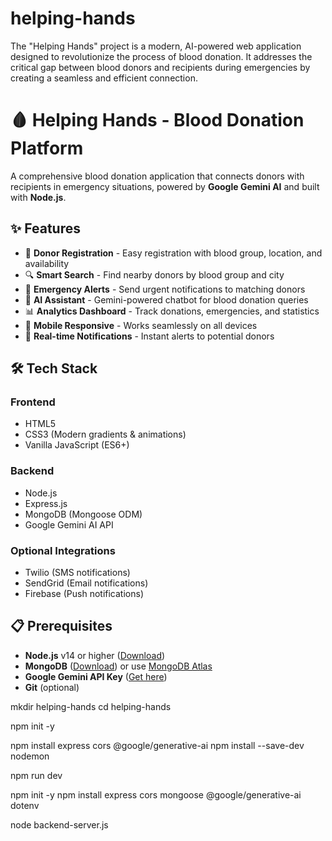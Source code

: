 # helping-hands
The "Helping Hands" project is a modern, AI-powered web application designed to revolutionize the process of blood donation. It addresses the critical gap between blood donors and recipients during emergencies by creating a seamless and efficient connection.
# 🩸 Helping Hands - Blood Donation Platform

A comprehensive blood donation application that connects donors with recipients in emergency situations, powered by **Google Gemini AI** and built with **Node.js**.

## ✨ Features

- 🔐 **Donor Registration** - Easy registration with blood group, location, and availability
- 🔍 **Smart Search** - Find nearby donors by blood group and city
- 🚨 **Emergency Alerts** - Send urgent notifications to matching donors
- 🤖 **AI Assistant** - Gemini-powered chatbot for blood donation queries
- 📊 **Analytics Dashboard** - Track donations, emergencies, and statistics
- 📱 **Mobile Responsive** - Works seamlessly on all devices
- 🔔 **Real-time Notifications** - Instant alerts to potential donors

## 🛠️ Tech Stack

### Frontend
- HTML5
- CSS3 (Modern gradients & animations)
- Vanilla JavaScript (ES6+)

### Backend
- Node.js
- Express.js
- MongoDB (Mongoose ODM)
- Google Gemini AI API

### Optional Integrations
- Twilio (SMS notifications)
- SendGrid (Email notifications)
- Firebase (Push notifications)

## 📋 Prerequisites


- **Node.js** v14 or higher ([Download](https://nodejs.org/))
- **MongoDB** ([Download](https://www.mongodb.com/try/download/community)) or use [MongoDB Atlas](https://www.mongodb.com/cloud/atlas)
- **Google Gemini API Key** ([Get here](https://makersuite.google.com/app/apikey))
- **Git** (optional)



mkdir helping-hands
cd helping-hands

npm init -y 

npm install express cors @google/generative-ai
npm install --save-dev nodemon

npm run dev  

npm init -y
npm install express cors mongoose @google/generative-ai dotenv

node backend-server.js
